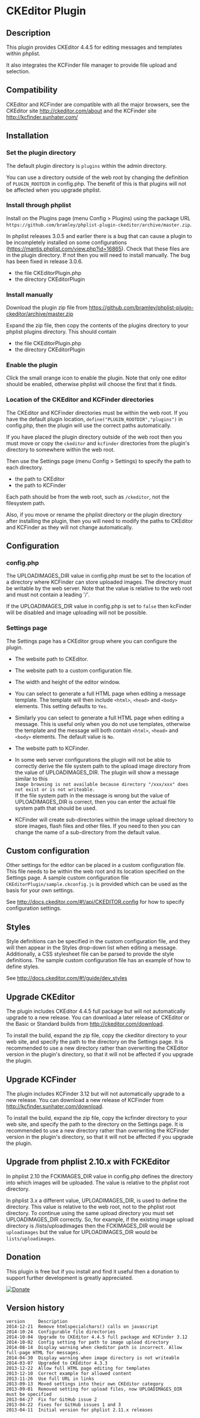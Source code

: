 # CKEditor Plugin #

## Description ##
This plugin provides CKEditor 4.4.5 for editing messages and templates within phplist. 

It also integrates the KCFinder file manager to provide file upload and selection.
## Compatibility ###

CKEditor and KCFinder are compatible with all the major browsers, see the CKEditor site <http://ckeditor.com/about>
and the KCFinder site <http://kcfinder.sunhater.com/>

## Installation ##

### Set the plugin directory ###
The default plugin directory is `plugins` within the admin directory.

You can use a directory outside of the web root by changing the definition of `PLUGIN_ROOTDIR` in config.php.
The benefit of this is that plugins will not be affected when you upgrade phplist.
### Install through phplist ###
Install on the Plugins page (menu Config > Plugins) using the package URL `https://github.com/bramley/phplist-plugin-ckeditor/archive/master.zip`.

In phplist releases 3.0.5 and earlier there is a bug that can cause a plugin to be incompletely installed on some configurations (<https://mantis.phplist.com/view.php?id=16865>). 
Check that these files are in the plugin directory. If not then you will need to install manually. The bug has been fixed in release 3.0.6.

* the file CKEditorPlugin.php
* the directory CKEditorPlugin

### Install manually ###
Download the plugin zip file from <https://github.com/bramley/phplist-plugin-ckeditor/archive/master.zip>

Expand the zip file, then copy the contents of the plugins directory to your phplist plugins directory.
This should contain

* the file CKEditorPlugin.php
* the directory CKEditorPlugin

### Enable the plugin ###
Click the small orange icon to enable the plugin. Note that only one editor should be enabled, otherwise phplist will choose the first
that it finds.

### Location of the CKEditor and KCFinder directories ###
The CKEditor and KCFinder directories must be within the web root.
If you have the default plugin location, `define("PLUGIN_ROOTDIR","plugins")` in config.php, then the plugin will use the correct paths automatically.

If you have placed the plugin directory outside of the web root then you must move or copy the `ckeditor` and `kcfinder` directories from the plugin's
directory to somewhere within the web root.

Then use the Settings page (menu Config > Settings) to specify the path to each directory.

* the path to CKEditor
* the path to KCFinder 

Each path should be from the web root, such as `/ckeditor`, not the filesystem path.

Also, if you move or rename the phplist directory or the plugin directory after installing the plugin, then you will need
to modify the paths to CKEditor and KCFinder as they will not change automatically.

## Configuration ##

### config.php ###
The UPLOADIMAGES\_DIR value in config.php must be set to the location of a directory where KCFinder can store uploaded images.
The directory must be writable by the web server. Note that the value is relative to the web root and must not contain a leading '/'.

If the UPLOADIMAGES\_DIR value in config.php is set to `false` then kcFinder will be disabled and image uploading will not be possible.

### Settings page ###

The Settings page has a CKEditor group where you can configure the plugin.

* The website path to CKEditor.

* The website path to a custom configuration file.

* The width and height of the editor window.

* You can select to generate a full HTML page when editing a message template. The template will then include `<html>`, `<head>` and `<body>`
elements. This setting defaults to `Yes`.

* Similarly you can select to generate a full HTML page when editing a message. This is useful only when you do not use templates,
otherwise the template and the message will both contain `<html>`, `<head>` and `<body>` elements. The default value is `No`.

* The website path to KCFinder.

* In some web server configurations the plugin will not be able to correctly derive the file system path to the upload image directory
from the value of UPLOADIMAGES\_DIR. The plugin will show a message similar to this<br>
`Image browsing is not available because directory "/xxx/xxx" does not exist or is not writeable.`  
If the file system path in the message is wrong but the value of UPLOADIMAGES_DIR is correct, then you can enter the actual file system path that should be used.

* KCFinder will create sub-directories within the image upload directory to store images, flash files and other files.
If you need to then you can change the name of a sub-directory from the default value.

## Custom configuration ##
Other settings for the editor can be placed in a custom configuration file. This file needs to be within the web root and its
location specified on the Settings page. A sample custom configuration file `CKEditorPlugin/sample.ckconfig.js` is provided which can be used as the basis for your own settings.

See <http://docs.ckeditor.com/#!/api/CKEDITOR.config> for how to specify configuration settings.
## Styles ##

Style definitions can be specified in the custom configuration file, and they will then appear in the Styles drop-down list when editing a message.
Additionally, a CSS stylesheet file can be parsed to provide the style definitions. The sample custom configuration file has an example of how to
define styles.

See <http://docs.ckeditor.com/#!/guide/dev_styles>

## Upgrade CKEditor ##

The plugin includes CKEditor 4.4.5 full package but will not automatically upgrade to a new release.
You can download a later release of CKEditor or the Basic or Standard builds from <http://ckeditor.com/download>.

To install the build, expand the zip file, copy the ckeditor directory to your web site, and specify the path to the directory
on the Settings page. It is recommended to use a new directory rather than overwriting the CKEditor version in the plugin's directory,
so that it will not be affected if you upgrade the plugin.

## Upgrade KCFinder ##

The plugin includes KCFinder 3.12 but will not automatically upgrade to a new release.
You can download a new release of KCFinder from <http://kcfinder.sunhater.com/download>.

To install the build, expand the zip file, copy the kcfinder directory to your web site, and specify the path to the directory
on the Settings page. It is recommended to use a new directory rather than overwriting the KCFinder version in the plugin's directory,
so that it will not be affected if you upgrade the plugin.

## Upgrade from phplist 2.10.x with FCKEditor ##

In phplist 2.10 the FCKIMAGES_DIR value in config.php defines the directory into which images will be uploaded.
The value is relative to the phplist root directory.

In phplist 3.x a different value, UPLOADIMAGES\_DIR, is used to define the directory. This value is relative to the web root,
not to the phplist root directory. To continue using the same upload directory you must set UPLOADIMAGES\_DIR correctly.
So, for example, if the existing image upload directory is /lists/uploadimages then the FCKIMAGES\_DIR would be `uploadimages` but the 
value for UPLOADIMAGES\_DIR would be `lists/uploadimages`.

## Donation ##

This plugin is free but if you install and find it useful then a donation to support further development is greatly appreciated.

[![Donate](https://www.paypalobjects.com/en_US/i/btn/btn_donate_LG.gif)](https://www.paypal.com/cgi-bin/webscr?cmd=_s-xclick&hosted_button_id=W5GLX53WDM7T4)

## Version history ##

    version     Description
    2014-12-21  Remove htmlspecialchars() calls on javascript
    2014-10-24  Configurable file directories
    2014-10-04  Upgrade to CKEditor 4.4.5 full package and KCFinder 3.12
    2014-10-02  Config setting for path to image upload directory
    2014-08-14  Display warning when ckeditor path is incorrect. Allow full-page HTML for messages.
    2014-04-30  Display warning when image directory is not writeable
    2014-03-07  Upgraded to CKEditor 4.3.3
    2013-12-22  Allow full HTML page editing for templates
    2013-12-10  Correct example for allowed content
    2013-11-26  Use full URL in links
    2013-09-13  Moved settings into their own CKEditor category
    2013-09-01  Removed setting for upload files, now UPLOADIMAGES_DIR must be specified
    2013-04-27  Fix for GitHub issue 2
    2013-04-22  Fixes for GitHub issues 1 and 3
    2013-04-11  Initial version for phplist 2.11.x releases
